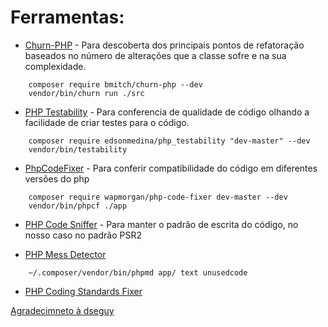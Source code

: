 # Ferramentas:

* [Churn-PHP](https://github.com/bmitch/churn-php) - Para descoberta dos principais pontos de refatoração baseados no número de alterações que a classe sofre e na sua complexidade. 
```
    composer require bmitch/churn-php --dev
    vendor/bin/churn run ./src
```

* [PHP Testability](https://github.com/edsonmedina/php_testability) - Para conferencia de qualidade de código olhando a facilidade de criar testes para o código.
```
    composer require edsonmedina/php_testability "dev-master" --dev
    vendor/bin/testability
```

* [PhpCodeFixer](https://github.com/wapmorgan/PhpCodeFixer) - Para conferir compatibilidade do código em diferentes versões do php
```
    composer require wapmorgan/php-code-fixer dev-master --dev
    vendor/bin/phpcf ./app
```

* [PHP Code Sniffer](https://github.com/squizlabs/PHP_CodeSniffer) - Para manter o padrão de escrita do código, no nosso caso no padrão PSR2

* [PHP Mess Detector](https://github.com/phpmd/phpmd)

```
    ~/.composer/vendor/bin/phpmd app/ text unusedcode
```

* [PHP Coding Standards Fixer](http://cs.sensiolabs.org/)

[Agradecimneto à dseguy](https://github.com/exakat/php-static-analysis-tools#bugs-finders)